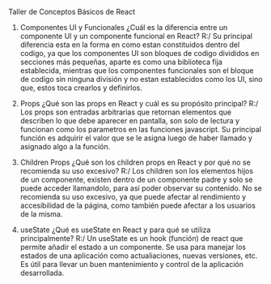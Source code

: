 Taller de Conceptos Básicos de React 

1. Componentes UI y Funcionales 
¿Cuál es la diferencia entre un componente UI y un componente funcional en React?
R:/ Su principal diferencia esta en la forma en como estan constituidos dentro del codigo, ya que los componentes UI son bloques de codigo divididos en secciones más pequeñas, aparte es como una biblioteca fija
establecida, mientras que los componentes funcionales son el bloque de codigo sin ninguna división y no estan establecidos como los UI, sino que, estos toca crearlos y definirlos.

2. Props 
¿Qué son las props en React y cuál es su propósito principal?
R:/ Los props son entradas arbitrarias que retornan elementos que describen lo que debe aparecer en pantalla, son solo de lectura y funcionan como los parametros en las funciones javascript. Su principal
función es adquirir el valor que se le asigna luego de haber llamado y asignado algo a la función.

3. Children Props 
¿Qué son los children props en React y por qué no se recomienda su uso excesivo?
R:/ Los children son los elementos hijos de un componente, existen dentro de un componente padre y solo se puede acceder llamandolo, para asi poder observar su contenido. No se recomienda su uso excesivo, ya
que puede afectar al rendimiento y accesibilidad de la página, como también puede afectar a los usuarios de la misma.

4. useState 
¿Qué es useState en React y para qué se utiliza principalmente?
R:/ Un useState es un hook (función) de react que permite añadir el estado a un componente. Se usa para manejar los estados de una aplicación como actualiaciones, nuevas versiones, etc. Es útil para llevar
un buen mantenimiento y control de la aplicación desarrollada.

